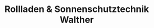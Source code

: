 ---
title: "Rollladen & Sonnenschutztechnik Walther"
url: /reichenbach/rollladen-und-sonnenschutztechnik-walther/
shop: Jalousien
---